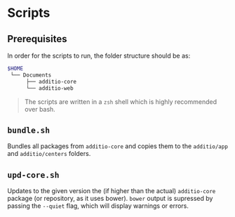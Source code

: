 # Scripts

## Prerequisites

In order for the scripts to run, the folder structure should be as:

```sh
$HOME
 └── Documents
      ├── additio-core
      └── additio-web
``` 

> The scripts are written in a `zsh` shell which is highly recommended over bash.

## `bundle.sh`

Bundles all packages from `additio-core` and copies them to the `additio/app` and `additio/centers`
folders. 

## `upd-core.sh`

Updates to the given version the (if higher than the actual) `additio-core` package (or repository,
as it uses bower). `bower` output is supressed by passing the `--quiet` flag, which will display
warnings or errors.

